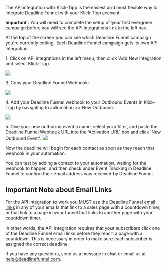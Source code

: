 The API integration with Klick-Tipp is the easiest and most flexible way to
integrate Deadline Funnel with your Klick-Tipp account.

**Important** : You will need to complete the setup of your first evergreen
campaign before you will see the API integrations link in the left nav.

At the top of the screen you can see which Deadline Funnel campaign you're
currently editing. Each Deadline Funnel campaign gets its own API integration.

1\. Click on API integrations in the left menu, then click 'Add New Integration' and select Klick-Tipp. 
    

![](https://s3.amazonaws.com/helpscout.net/docs/assets/53974d6ce4b0c76107b109d1/images/5b575c100428631d7a8941d6/file-HMVU9Qj9Vj.png)

3\. Copy your Deadline Funnel Webhook: 

![](https://s3.amazonaws.com/helpscout.net/docs/assets/53974d6ce4b0c76107b109d1/images/5b575c1c0428631d7a8941d8/file-qd9p0qAvW8.png)

4\. Add your Deadline Funnel webhook to your Outbound Events in Klick-Tipp by navigating to automation >> New Outbound: 

![](https://s3.amazonaws.com/helpscout.net/docs/assets/53974d6ce4b0c76107b109d1/images/59975b0c2c7d3a73488c20dc/file-8CMzMKIxoi.png)

5\. Give your new outbound event a name, select your filter, and paste the Deadline Funnel Webhook URL into the 'Activation URL' box and click 'New Outbound Event': 
![](https://s3.amazonaws.com/helpscout.net/docs/assets/53974d6ce4b0c76107b109d1/images/59975bf3042863033a1c1dc2/file-opmfVRJdkV.png)

Now the deadline will begin for each contact as soon as they reach that
webhook in your automation.

You can test by adding a contact to your automation, waiting for the webhook
to happen, and then check under Event Tracking in Deadline Funnel to confirm
their email address was received by Deadline Funnel.

## Important Note about Email Links

For the API integration to work you MUST use the Deadline Funnel  [email
links](http://documentation.deadlinefunnel.com/article/16-expiring-links) in
any of your emails that link to a sales page with a countdown timer, or that
link to a page in your funnel that links to another page with your countdown
timer.

In other words, the API integration requires that your subscribers click one
of the Deadline Funnel email links before they reach a page with a countdown.
This is necessary in order to make sure each subscriber is assigned the
correct deadline.

If you have any questions, send us a message in chat or email us at
[help@deadlinefunnel.com](mailto:mailto:help@deadlinefunnel.com).

